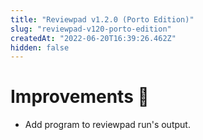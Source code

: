 ```yaml
---
title: "Reviewpad v1.2.0 (Porto Edition)"
slug: "reviewpad-v120-porto-edition"
createdAt: "2022-06-20T16:39:26.462Z"
hidden: false
---
```

# Improvements :rocket: 

- Add program to reviewpad run's output.